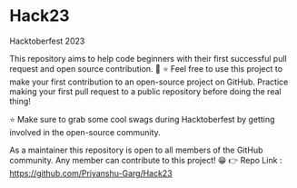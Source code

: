 # Hack23
Hacktoberfest 2023

This repository aims to help code beginners with their first successful pull request and open source contribution. 🥳 ⭐ Feel free to use this project to make your first contribution to an open-source project on GitHub. Practice making your first pull request to a public repository before doing the real thing!

⭐ Make sure to grab some cool swags during Hacktoberfest by getting involved in the open-source community.

As a maintainer this repository is open to all members of the GitHub community. Any member can contribute to this project! 😁 👉 Repo Link : https://github.com/Priyanshu-Garg/Hack23
